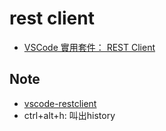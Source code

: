 # rest client

- [VSCode 實用套件： REST Client](https://blog.rex-tsou.com/2017/10/vscode-%E5%AF%A6%E7%94%A8%E5%A5%97%E4%BB%B6-rest-client/)

## Note
- [vscode-restclient](https://github.com/Huachao/vscode-restclient)
- ctrl+alt+h: 叫出history